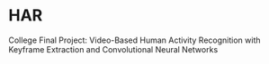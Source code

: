 # HAR
College Final Project: Video-Based Human Activity Recognition with Keyframe Extraction and Convolutional Neural Networks

